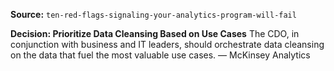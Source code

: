 **Source:** `ten-red-flags-signaling-your-analytics-program-will-fail`

**Decision: Prioritize Data Cleansing Based on Use Cases**
The CDO, in conjunction with business and IT leaders, should orchestrate data cleansing on the data that fuel the most valuable use cases. — McKinsey Analytics
